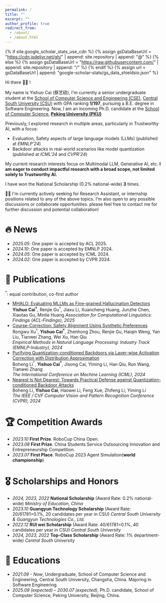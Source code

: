 ```yaml
---
permalink: /
title: ""
excerpt: ""
author_profile: true
redirect_from: 
  - /about/
  - /about.html
---
```


{% if site.google_scholar_stats_use_cdn %}
{% assign gsDataBaseUrl = "https://cdn.jsdelivr.net/gh/" | append: site.repository | append: "@" %}
{% else %}
{% assign gsDataBaseUrl = "https://raw.githubusercontent.com/" | append: site.repository | append: "/" %}
{% endif %}
{% assign url = gsDataBaseUrl | append: "google-scholar-stats/gs_data_shieldsio.json" %}

<span class='anchor' id='about-me'></span>

Hi there 👋👋 !

My name is Yishuo Cai (蔡艺硕), I'm currently a senior undergraduate student at the [School of Computer Science and Engineering (CSE)](https://cse.csu.edu.cn/), [Central South University (CSU)](https://www.csu.edu.cn/) with GPA ranking **1/197**, pursuing a B.E. degree in Software Engineering. Now, I am an incoming Ph.D. candidate at the [School of Computer Science](https://cs.pku.edu.cn/), [**Peking University (PKU)**](https://www.pku.edu.cn/)

Previously, I explored research in multiple areas, particularly in Trustworthy AI, with a focus:

- Evaluation, Safety aspects of large language models (LLMs) (published at *EMNLP'24*) 
- Backdoor attacks in real-world scenarios like model quantization (published at *ICML'24* and *CVPR'24*)

My current research interests focus on Multimodal LLM, Generative AI, etc. **I am eager to conduct impactful research with a broad scope, not limited solely to Trustworthy AI.**

I have won the National Scholarship (0.2% national-wide) **3** times.

🌟🌟 I'm currently actively seeking for Research Assistant, or internship positions related to any of the above topics. I'm also open to any possible discussions or collaborate opportunities. please feel free to contact me for further discussion and potential collaboration!

<!-- My curriculum vitae can be downloaded [here (in English)](https://github.com/).  -->

# 🔥 News
- *2025.05*: One paper is accepted by ACL 2025.
- *2024.10*: One paper is accepted by EMNLP 2024.
- *2024.05*: One paper is accepted by ICML 2024.
- *2024.02*: One paper is accepted by CVPR 2024.

# 📝 Publications 

$^\dagger$: equal contribution, co-first author
- [MHALO: Evaluating MLLMs as Fine-grained Hallucination Detectors](walkeralan123.github.io)   
**Yishuo Cai$^\dagger$**, Renjie Gu$^\dagger$, Jiaxu Li, Xuancheng Huang, Junzhe Chen, Xiaotao Gu, Minlie Huang
*Association for Computational Linguistics: Findings (ACL-Findings), 2025*
- [Course-Correction: Safety Alignment Using Synthetic Preferences](https://arxiv.org/abs/2407.16637)   
Rongwu Xu$^\dagger$, **Yishuo Cai$^\dagger$**, Zhenhong Zhou, Renjie Gu, Haiqin Weng, Yan Liu, Tianwei Zhang, Wei Xu, Han Qiu  
*Empirical Methods in Natural Language Processing: Industry Track (EMNLP-Industry), 2024*
- [Purifying Quantization-conditioned Backdoors via Layer-wise Activation Correction with Distribution Approximation](https://openreview.net/forum?id=CEfr3h68KU)   
Boheng Li$^\dagger$, **Yishuo Cai$^\dagger$**, Jisong Cai, Yiming Li, Han Qiu, Run Wang, Tianwei Zhang   
*The International Conference on Machine Learning (ICML), 2024*
- [Nearest Is Not Dearest: Towards Practical Defense against Quantization-conditioned Backdoor Attacks](https://arxiv.org/abs/2405.12725)   
Boheng Li, **Yishuo Cai**, Haowei Li, Feng Xue, Zhifeng Li, Yiming Li  
*The IEEE / CVF Computer Vision and Pattern Recognition Conference (CVPR), 2024*


<!-- # 🖨️ Preprints & In Submission -->


# 🏆 Competition Awards
- *2023.10* **First Prize**. RoboCup China Open.
- *2023.08* **First Prize**. China Students Service Outsourcing Innovation and Entrepreneurship Competition.
- *2023.07* **First Place**. RoboCup 2023 Agent Simulation(**world championship**) 

# 🎖 Scholarships and Honors
- *2024, 2023, 2022* **National Scholarship** (Award Rate: 0.2% national-wide) *Ministry of Education, China* 
- *2023.10* **Guangyun Technology Scholarship** (Award Rate: 20/61781=0.1%, 20 candidates per year in CSU) *Central South University & Guangyun Technologies Co., Ltd.*
- *2022.12* **RUI wei Scholarship** (Award Rate: 40/61781=0.1%, 40 candidates per year in CSU) *Central South University*
- *2024, 2023, 2022* **Top-Class Scholarship** (Award Rate: 1% department-wide) *Central South University*
  
# 📖 Educations
- *2021.09 - Now*, Undergraduate, School of Computer Science and Engineering, Central South University, Changsha, China. Majoring in Software Engineering.
- *2025.09 (expected) – 2030.07 (expected)*, Ph.D. candidate, School of Computer Science, Peking University, Beijing, China.


<!-- # 💻 Internships
To be updated. -->



